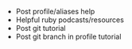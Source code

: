 * Post profile/aliases help
* Helpful ruby podcasts/resources
* Post git tutorial
* Post git branch in profile tutorial
